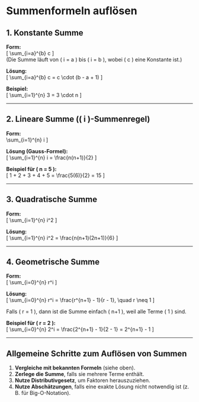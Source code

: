 # Summenformeln auflösen

## 1. Konstante Summe
**Form:**  
\[
\sum_{i=a}^{b} c
\]  
(Die Summe läuft von \( i = a \) bis \( i = b \), wobei \( c \) eine Konstante ist.)  

**Lösung:**  
\[
\sum_{i=a}^{b} c = c \cdot (b - a + 1)
\]  

**Beispiel:**  
\[
\sum_{i=1}^{n} 3 = 3 \cdot n
\]

---

## 2. Lineare Summe (\( i \)-Summenregel)
**Form:**  
\sum_{i=1}^{n} i
\]  

**Lösung (Gauss-Formel):**  
\[
\sum_{i=1}^{n} i = \frac{n(n+1)}{2}
\]  

**Beispiel für \( n = 5 \):**  
\[
1 + 2 + 3 + 4 + 5 = \frac{5(6)}{2} = 15
\]

---

## 3. Quadratische Summe
**Form:**  
\[
\sum_{i=1}^{n} i^2
\]  

**Lösung:**  
\[
\sum_{i=1}^{n} i^2 = \frac{n(n+1)(2n+1)}{6}
\]  

---

## 4. Geometrische Summe
**Form:**  
\[
\sum_{i=0}^{n} r^i
\]  

**Lösung:**  
\[
\sum_{i=0}^{n} r^i = \frac{r^{n+1} - 1}{r - 1}, \quad r \neq 1
\]  

Falls \( r = 1 \), dann ist die Summe einfach \( n+1 \), weil alle Terme \( 1 \) sind.  

**Beispiel für \( r = 2 \):**  
\[
\sum_{i=0}^{n} 2^i = \frac{2^{n+1} - 1}{2 - 1} = 2^{n+1} - 1
\]

---

## Allgemeine Schritte zum Auflösen von Summen
1. **Vergleiche mit bekannten Formeln** (siehe oben).
2. **Zerlege die Summe**, falls sie mehrere Terme enthält.
3. **Nutze Distributivgesetz**, um Faktoren herauszuziehen.
4. **Nutze Abschätzungen**, falls eine exakte Lösung nicht notwendig ist (z. B. für Big-O-Notation).
